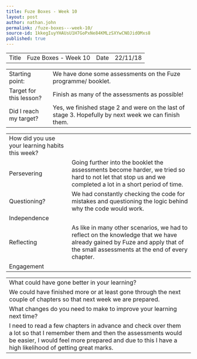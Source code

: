 ```yaml
---
title: Fuze Boxes - Week 10
layout: post
author: nathan.john
permalink: /fuze-boxes---week-10/
source-id: 1kkegIuyYHAUsU1H7GoPxNe84KMLzSXYwCNOJidOMxs8
published: true
---
```

<table>
  <tr>
    <td>Title</td>
    <td>Fuze Boxes - Week 10</td>
    <td>Date</td>
    <td>22/11/18</td>
  </tr>
</table>


<table>
  <tr>
    <td>Starting point:</td>
    <td>We have done some assessments on the Fuze programme/ booklet.</td>
  </tr>
  <tr>
    <td>Target for this lesson?</td>
    <td>Finish as many of the assessments as possible!</td>
  </tr>
  <tr>
    <td>Did I reach my target? </td>
    <td>Yes, we finished stage 2 and were on the last of stage 3. Hopefully by next week we can finish them.</td>
  </tr>
</table>


<table>
  <tr>
    <td>How did you use your learning habits this week?</td>
    <td></td>
  </tr>
  <tr>
    <td>Persevering</td>
    <td>Going further into the booklet the assessments become harder, we tried so hard to not let that stop us and we completed a lot in a short period of time.</td>
  </tr>
  <tr>
    <td>Questioning?</td>
    <td>We had constantly checking the code for mistakes and questioning the logic behind why the code would work.</td>
  </tr>
  <tr>
    <td>Independence</td>
    <td></td>
  </tr>
  <tr>
    <td>Reflecting</td>
    <td>As like in many other scenarios, we had to reflect on the knowledge that we have already gained by Fuze and apply that of the small assessments at the end of every chapter.</td>
  </tr>
  <tr>
    <td>Engagement</td>
    <td></td>
  </tr>
</table>


<table>
  <tr>
    <td>What could have gone better in your learning?</td>
    <td></td>
  </tr>
  <tr>
    <td>We could have finished more or at least gone through the next couple of chapters so that next week we are prepared.</td>
    <td></td>
  </tr>
  <tr>
    <td>What changes do you need to make to improve your learning next time?</td>
    <td></td>
  </tr>
  <tr>
    <td>I need to read a few chapters in advance and check over them a lot so that I remember them and then the assessments would be easier, I would feel more prepared and due to this I have a high likelihood of getting great marks.</td>
    <td></td>
  </tr>
</table>


